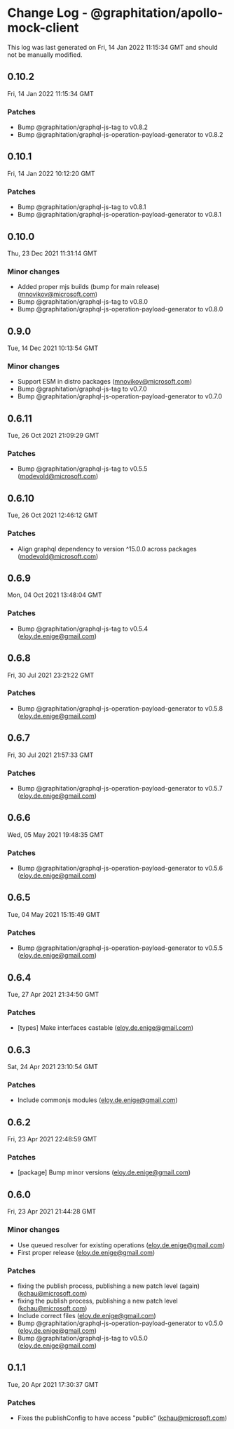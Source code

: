 # Change Log - @graphitation/apollo-mock-client

This log was last generated on Fri, 14 Jan 2022 11:15:34 GMT and should not be manually modified.

<!-- Start content -->

## 0.10.2

Fri, 14 Jan 2022 11:15:34 GMT

### Patches

- Bump @graphitation/graphql-js-tag to v0.8.2
- Bump @graphitation/graphql-js-operation-payload-generator to v0.8.2

## 0.10.1

Fri, 14 Jan 2022 10:12:20 GMT

### Patches

- Bump @graphitation/graphql-js-tag to v0.8.1
- Bump @graphitation/graphql-js-operation-payload-generator to v0.8.1

## 0.10.0

Thu, 23 Dec 2021 11:31:14 GMT

### Minor changes

- Added proper mjs builds (bump for main release) (mnovikov@microsoft.com)
- Bump @graphitation/graphql-js-tag to v0.8.0
- Bump @graphitation/graphql-js-operation-payload-generator to v0.8.0

## 0.9.0

Tue, 14 Dec 2021 10:13:54 GMT

### Minor changes

- Support ESM in distro packages (mnovikov@microsoft.com)
- Bump @graphitation/graphql-js-tag to v0.7.0
- Bump @graphitation/graphql-js-operation-payload-generator to v0.7.0

## 0.6.11

Tue, 26 Oct 2021 21:09:29 GMT

### Patches

- Bump @graphitation/graphql-js-tag to v0.5.5 (modevold@microsoft.com)

## 0.6.10

Tue, 26 Oct 2021 12:46:12 GMT

### Patches

- Align graphql dependency to version ^15.0.0 across packages (modevold@microsoft.com)

## 0.6.9

Mon, 04 Oct 2021 13:48:04 GMT

### Patches

- Bump @graphitation/graphql-js-tag to v0.5.4 (eloy.de.enige@gmail.com)

## 0.6.8

Fri, 30 Jul 2021 23:21:22 GMT

### Patches

- Bump @graphitation/graphql-js-operation-payload-generator to v0.5.8 (eloy.de.enige@gmail.com)

## 0.6.7

Fri, 30 Jul 2021 21:57:33 GMT

### Patches

- Bump @graphitation/graphql-js-operation-payload-generator to v0.5.7 (eloy.de.enige@gmail.com)

## 0.6.6

Wed, 05 May 2021 19:48:35 GMT

### Patches

- Bump @graphitation/graphql-js-operation-payload-generator to v0.5.6 (eloy.de.enige@gmail.com)

## 0.6.5

Tue, 04 May 2021 15:15:49 GMT

### Patches

- Bump @graphitation/graphql-js-operation-payload-generator to v0.5.5 (eloy.de.enige@gmail.com)

## 0.6.4

Tue, 27 Apr 2021 21:34:50 GMT

### Patches

- [types] Make interfaces castable (eloy.de.enige@gmail.com)

## 0.6.3

Sat, 24 Apr 2021 23:10:54 GMT

### Patches

- Include commonjs modules (eloy.de.enige@gmail.com)

## 0.6.2

Fri, 23 Apr 2021 22:48:59 GMT

### Patches

- [package] Bump minor versions (eloy.de.enige@gmail.com)

## 0.6.0

Fri, 23 Apr 2021 21:44:28 GMT

### Minor changes

- Use queued resolver for existing operations (eloy.de.enige@gmail.com)
- First proper release (eloy.de.enige@gmail.com)

### Patches

- fixing the publish process, publishing a new patch level (again) (kchau@microsoft.com)
- fixing the publish process, publishing a new patch level (kchau@microsoft.com)
- Include correct files (eloy.de.enige@gmail.com)
- Bump @graphitation/graphql-js-operation-payload-generator to v0.5.0 (eloy.de.enige@gmail.com)
- Bump @graphitation/graphql-js-tag to v0.5.0 (eloy.de.enige@gmail.com)

## 0.1.1

Tue, 20 Apr 2021 17:30:37 GMT

### Patches

- Fixes the publishConfig to have access "public" (kchau@microsoft.com)

